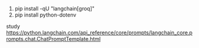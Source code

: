 
1. pip install -qU "langchain[groq]"
2. pip install python-dotenv

study https://python.langchain.com/api_reference/core/prompts/langchain_core.prompts.chat.ChatPromptTemplate.html
